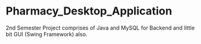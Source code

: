 # Pharmacy_Desktop_Application
2nd Semester Project comprises of Java and MySQL for Backend and little bit GUI (Swing Framework) also.
